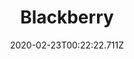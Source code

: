---
templateKey: blog-post
featuredpost: false
date: 2020-02-23T00:22:22.711Z
title: Blackberry
description: An early-fall treat.
type: fruit
sellPrice: 20
energy: 25
health: 11
featuredimage: /img/Blackberry.png
tags:
  - fall
  - forageable
  - Fall Seeds
  - Blackberry Cobbler
  - Fall Foraging Bundle
  - jelly
  - wine
  - bushes
  - brief
---